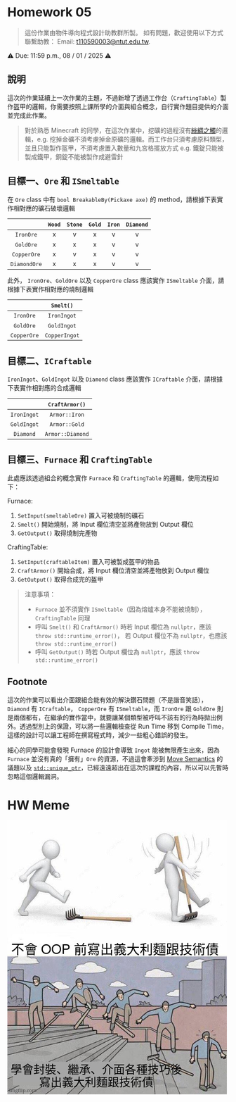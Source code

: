 # Homework 05
> 這份作業由物件導向程式設計助教群所製。 如有問題，歡迎使用以下方式聯繫助教： Email: t110590003@ntut.edu.tw.

⚠️ Due: 11:59 p.m., 08 / 01 / 2025 ⚠️

## 說明
這次的作業延續上一次作業的主題，不過新增了透過工作台（`CraftingTable`）製作盔甲的邏輯，你需要按照上課所學的介面與組合概念，自行實作題目提供的介面並完成此作業。

> 對於熟悉 Minecraft 的同學，在這次作業中，挖礦的過程沒有[絲綢之觸](https://zh.minecraft.wiki/w/%E7%B2%BE%E5%87%86%E9%87%87%E9%9B%86?variant=zh-tw)的邏輯，e.g. 挖掉金礦不須考慮掉金原礦的邏輯。而工作台只須考慮原料類型，並且只能製作盔甲，不須考慮置入數量和九宮格擺放方式 e.g. 鐵錠只能被製成鐵甲，銅錠不能被製作成避雷針

## 目標一、`Ore` 和 `ISmeltable`

在 `Ore` class 中有 `bool BreakableBy(Pickaxe axe)` 的 method，請根據下表實作相對應的礦石破壞邏輯

|              | `Wood` | `Stone` | `Gold` | `Iron` | `Diamond` |
| :----------: | :----: | :-----: | :----: | :----: | :-------: |
|  `IronOre`   |   x    |    v    |   x    |   v    |     v     |
|  `GoldOre`   |   x    |    x    |   x    |   v    |     v     |
| `CopperOre`  |   x    |    v    |   x    |   v    |     v     |
| `DiamondOre` |   x    |    x    |   x    |   v    |     v     |

此外， `IronOre`、`GoldOre` 以及 `CopperOre` class 應該實作 `ISmeltable` 介面，請根據下表實作相對應的燒制邏輯

|             |   `Smelt()`   |
| :---------: | :-----------: |
|  `IronOre`  |  `IronIngot`  |
|  `GoldOre`  |  `GoldIngot`  |
| `CopperOre` | `CopperIngot` |

## 目標二、`ICraftable`

`IronIngot`、`GoldIngot` 以及 `Diamond` class 應該實作 `ICraftable` 介面，請根據下表實作相對應的合成邏輯

|             |  `CraftArmor()`  |
| :---------: | :--------------: |
| `IronIngot` |  `Armor::Iron`   |
| `GoldIngot` |  `Armor::Gold`   |
|  `Diamond`  | `Armor::Diamond` |

## 目標三、`Furnace` 和 `CraftingTable`

此處應該透過組合的概念實作 `Furnace` 和 `CraftingTable` 的邏輯，使用流程如下：

Furnace:

1. `SetInput(smeltableOre)` 置入可被燒制的礦石
2. `Smelt()` 開始燒制，將 Input 欄位清空並將產物放到 Output 欄位
3. `GetOutput()` 取得燒制完產物
    
CraftingTable:

1. `SetInput(craftableItem)` 置入可被製成盔甲的物品
2. `CraftArmor()` 開始合成，將 Input 欄位清空並將產物放到 Output 欄位
3. `GetOutput()` 取得合成完的盔甲

> 注意事項：
> - `Furnace` 並不須實作 `ISmeltable`（因為熔爐本身不能被燒制），`CraftingTable` 同理
> - 呼叫 `Smelt()` 和 `CraftArmor()` 時若 Input 欄位為 `nullptr`，應該 `throw std::runtime_error()`，
>   若 Output 欄位不為 `nullptr`，也應該 `throw std::runtime_error()`
> - 呼叫 `GetOutput()` 時若 Output 欄位為 `nullptr`，應該 `throw std::runtime_error()`

## Footnote

這次的作業可以看出介面跟組合能有效的解決鑽石問題（不是諧音笑話），`Diamond` 有 `ICraftable`， `CopperOre` 有 `ISmeltable`，而 `IronOre` 跟 `GoldOre` 則是兩個都有，在繼承的實作當中，就要讓某個類型被呼叫不該有的行為時拋出例外。透過型別上的保證，可以將一些邏輯檢查從 Run Time 移到 Compile Time，這樣的設計可以讓工程師在撰寫程式時，減少一些粗心錯誤的發生。

細心的同學可能會發現 Furnace 的設計會導致 `Ingot` 能被無限產生出來，因為 `Furnace` 並沒有真的「擁有」`Ore` 的資源，不過這會牽涉到 [Move Semantics](https://medium.com/@lucianoalmeida1/a-little-bit-about-std-move-efd9d554c09a) 的議題以及 [`std::unique_ptr`](https://en.cppreference.com/w/cpp/memory/unique_ptr)，已經遠遠超出在這次的課程的內容，所以可以先暫時忽略這個邏輯漏洞。

# HW Meme

![[]](./meme.jpg)
